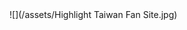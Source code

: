 <div styly="color:#fff">
<head><link href="lightup.css" rel="stylesheet"></head>
</div>
![](/assets/Highlight Taiwan Fan Site.jpg)

